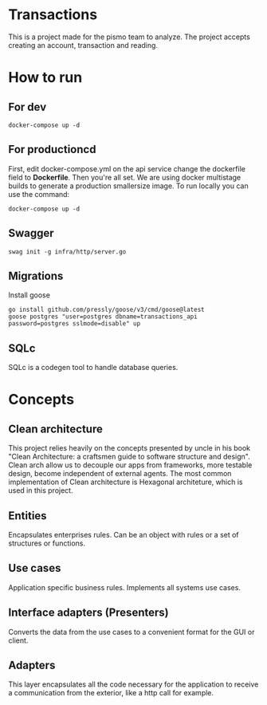 # Transactions

This is a project made for the pismo team to analyze. The project accepts creating an account, transaction and reading.

# How to run
## For dev
```shell
docker-compose up -d
```
## For productioncd 
First, edit docker-compose.yml on the api service change the dockerfile field to **Dockerfile**. Then you're all set.
We are using docker multistage builds to generate a production smallersize image. To run locally you can use the command:
```shell
docker-compose up -d
```
## Swagger
```shell
swag init -g infra/http/server.go
```
## Migrations
Install goose
```shell
go install github.com/pressly/goose/v3/cmd/goose@latest
goose postgres "user=postgres dbname=transactions_api password=postgres sslmode=disable" up
```
## SQLc
SQLc is a codegen tool to handle database queries.

# Concepts
## Clean architecture
This project relies heavily on the concepts presented by uncle in his book "Clean Architecture: a craftsmen guide to software structure and design".
Clean arch allow us to decouple our apps from frameworks, more testable design, become independent of external agents.
The most common implementation of Clean architecture is Hexagonal architeture, which is used in this project.

## Entities
Encapsulates enterprises rules. Can be an object with rules or a set of structures or functions.

## Use cases
Application specific business rules. Implements all systems use cases.

## Interface adapters (Presenters)
Converts the data from the use cases to a convenient format for the GUI or client.

## Adapters
This layer encapsulates all the code necessary for the application to receive a communication from the exterior, like a http call for example.


